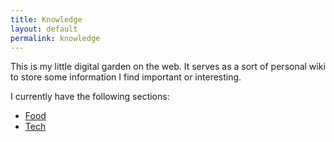 ```yaml
---
title: Knowledge
layout: default
permalink: knowledge
---
```


This is my little digital garden on the web. It serves as a sort of personal
wiki to store some information I find important or interesting.

I currently have the following sections:

- [Food](knowledge/food)
- [Tech](knowledge/tech)
